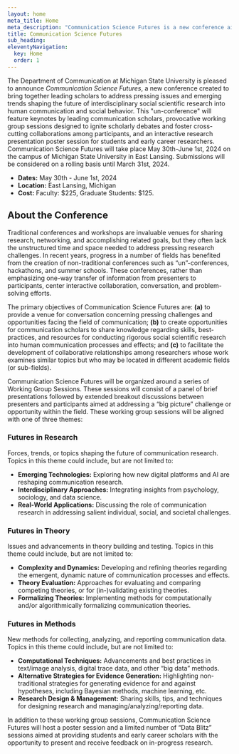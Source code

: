 ```yaml
---
layout: home
meta_title: Home
meta_description: "Communication Science Futures is a new conference aimed at addressing pressing issues and opportunities in the interdisciplinary, social scientific study of human communication. The conference will take place at Michigan State University May 30th - June 1st, 2024"
title: Communication Science Futures
sub_heading: 
eleventyNavigation:
  key: Home
  order: 1
---
```


The Department of Communication at Michigan State University is pleased to announce *Communication Science Futures*, a new conference created to bring together leading scholars to address pressing issues and emerging trends shaping the future of interdisciplinary social scientific research into human communication and social behavior. This "un-conference" will feature keynotes by leading communication scholars, provocative working group sessions designed to ignite scholarly debates and foster cross-cutting collaborations among participants, and an interactive research presentation poster session for students and early career researchers. Communication Science Futures will take place May 30th-June 1st, 2024 on the campus of Michigan State University in East Lansing. Submissions will be considered on a rolling basis until March 31st, 2024.

- **Dates:** May 30th - June 1st, 2024
- **Location:** East Lansing, Michigan
- **Cost:** Faculty: $225, Graduate Students: $125.

## About the Conference

Traditional conferences and workshops are invaluable venues for sharing research, networking, and accomplishing related goals, but they often lack the unstructured time and space needed to address pressing research challenges. In recent years, progress in a number of fields has benefited from the creation of non-traditional conferences such as “un”-conferences, hackathons, and summer schools. These conferences, rather than emphasizing one-way transfer of information from presenters to participants, center interactive collaboration, conversation, and problem-solving efforts.

The primary objectives of Communication Science Futures are: **(a)** to provide a venue for conversation concerning pressing challenges and opportunities facing the field of communication; **(b)** to create opportunities for communication scholars to share knowledge regarding skills, best-practices, and resources for conducting rigorous social scientific research into human communication processes and effects; and **(c)** to facilitate the development of collaborative relationships among researchers whose work examines similar topics but who may be located in different academic fields (or sub-fields).

Communication Science Futures will be organized around a series of Working Group Sessions. These sessions will consist of a panel of brief presentations followed by extended breakout discussions between presenters and participants aimed at addressing a “big picture” challenge or opportunity within the field. These working group sessions will be aligned with one of three themes:

###  Futures in Research

Forces, trends, or topics shaping the future of communication research. Topics in this theme could include, but are not limited to:

- **Emerging Technologies:** Exploring how new digital platforms and AI are reshaping communication research.
- **Interdisciplinary Approaches:** Integrating insights from psychology, sociology, and data science.
- **Real-World Applications:** Discussing the role of communication research in addressing salient individual, social, and societal challenges.

### Futures in Theory

Issues and advancements in theory building and testing. Topics in this theme could include, but are not limited to:

- **Complexity and Dynamics:** Developing and refining theories regarding the emergent, dynamic nature of communication processes and effects.
- **Theory Evaluation:** Approaches for evaluating and comparing competing theories, or for (in-)validating existing theories.
- **Formalizing Theories:** Implementing methods for computationally and/or algorithmically formalizing communication theories.

### Futures in Methods

New methods for collecting, analyzing, and reporting communication data. Topics in this theme could include, but are not limited to:

- **Computational Techniques:** Advancements and best practices in text/image analysis, digital trace data, and other “big data” methods.
- **Alternative Strategies for Evidence Generation:** Highlighting non-traditional strategies for generating evidence for and against hypotheses, including Bayesian methods, machine learning, etc.
- **Research Design & Management:** Sharing skills, tips, and techniques for designing research and managing/analyzing/reporting data.

In addition to these working group sessions, Communication Science Futures will host a poster session and a limited number of “Data Blitz” sessions aimed at providing students and early career scholars with the opportunity to present and receive feedback on in-progress research.
